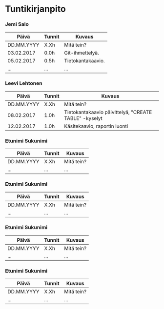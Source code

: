 # Tuntikirjanpito

### Jemi Salo
Päivä | Tunnit | Kuvaus
--------------- | ----- | ------
DD.MM.YYYY | X.Xh | Mitä tein?
03.02.2017 | 0.0h | Git-ihmettelyä.
05.02.2017 | 0.5h | Tietokantakaavio.
... | ... | ...

### Leevi Lehtonen
Päivä | Tunnit | Kuvaus
--------------- | ----- | ------
DD.MM.YYYY | X.Xh | Mitä tein?
08.02.2017 | 1.0h | Tietokantakaavio päivittelyä, "CREATE TABLE" -kyselyt
12.02.2017 | 1.0h | Käsitekaavio, raportin luonti

### Etunimi Sukunimi
Päivä | Tunnit | Kuvaus
--------------- | ----- | ------
DD.MM.YYYY | X.Xh | Mitä tein?
... | ... | ...

### Etunimi Sukunimi
Päivä | Tunnit | Kuvaus
--------------- | ----- | ------
DD.MM.YYYY | X.Xh | Mitä tein?
... | ... | ...

### Etunimi Sukunimi
Päivä | Tunnit | Kuvaus
--------------- | ----- | ------
DD.MM.YYYY | X.Xh | Mitä tein?
... | ... | ...

### Etunimi Sukunimi
Päivä | Tunnit | Kuvaus
--------------- | ----- | ------
DD.MM.YYYY | X.Xh | Mitä tein?
... | ... | ...
